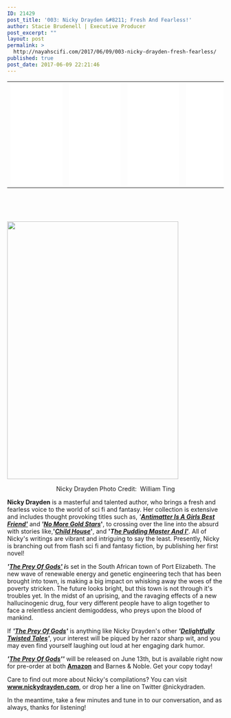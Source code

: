 ```yaml
---
ID: 21429
post_title: '003: Nicky Drayden &#8211; Fresh And Fearless!'
author: Stacie Brudenell | Executive Producer
post_excerpt: ""
layout: post
permalink: >
  http://nayahscifi.com/2017/06/09/003-nicky-drayden-fresh-fearless/
published: true
post_date: 2017-06-09 22:21:46
---
```

<table>
<tbody>
<tr>
<td><iframe style="width: 120px; height: 240px;" src="//ws-na.amazon-adsystem.com/widgets/q?ServiceVersion=20070822&amp;OneJS=1&amp;Operation=GetAdHtml&amp;MarketPlace=US&amp;source=ss&amp;ref=as_ss_li_til&amp;ad_type=product_link&amp;tracking_id=nayah099-20&amp;marketplace=amazon&amp;region=US&amp;placement=B01LY7NUYQ&amp;asins=B01LY7NUYQ&amp;linkId=f4fe5ffc3d28d5f65b22f014f84dc192&amp;show_border=true&amp;link_opens_in_new_window=true" width="300" height="150" frameborder="0" marginwidth="0" marginheight="0" scrolling="no"></iframe></td>
<td><iframe style="width: 120px; height: 240px;" src="//ws-na.amazon-adsystem.com/widgets/q?ServiceVersion=20070822&amp;OneJS=1&amp;Operation=GetAdHtml&amp;MarketPlace=US&amp;source=ss&amp;ref=as_ss_li_til&amp;ad_type=product_link&amp;tracking_id=nayah099-20&amp;marketplace=amazon&amp;region=US&amp;placement=B071NKB7JM&amp;asins=B071NKB7JM&amp;linkId=68e5917676049e5bd2a5231d1795a71a&amp;show_border=true&amp;link_opens_in_new_window=true" width="300" height="150" frameborder="0" marginwidth="0" marginheight="0" scrolling="no"></iframe></td>
<td><iframe style="width: 120px; height: 240px;" src="//ws-na.amazon-adsystem.com/widgets/q?ServiceVersion=20070822&amp;OneJS=1&amp;Operation=GetAdHtml&amp;MarketPlace=US&amp;source=ss&amp;ref=as_ss_li_til&amp;ad_type=product_link&amp;tracking_id=nayah099-20&amp;marketplace=amazon&amp;region=US&amp;placement=B0053DN5D8&amp;asins=B0053DN5D8&amp;linkId=bff8b0e81513efb77e5eb843340bb82e&amp;show_border=true&amp;link_opens_in_new_window=true" width="300" height="150" frameborder="0" marginwidth="0" marginheight="0" scrolling="no"></iframe></td>
<td><iframe style="width: 120px; height: 240px;" src="//ws-na.amazon-adsystem.com/widgets/q?ServiceVersion=20070822&amp;OneJS=1&amp;Operation=GetAdHtml&amp;MarketPlace=US&amp;source=ss&amp;ref=as_ss_li_til&amp;ad_type=product_link&amp;tracking_id=nayah099-20&amp;marketplace=amazon&amp;region=US&amp;placement=B0053DTERO&amp;asins=B0053DTERO&amp;linkId=567fa54768af73a1221ca9282bc55ee4&amp;show_border=true&amp;link_opens_in_new_window=true" width="300" height="150" frameborder="0" marginwidth="0" marginheight="0" scrolling="no"></iframe></td>
</tr>
</tbody>
</table>
&nbsp;

&nbsp;

<img class="size-full wp-image-21435 aligncenter" src="http://nayahscifi.com/wp-content/uploads/2017/06/nickydrayden-e1496915458353.jpg" alt="" width="398" height="600" />
<p style="text-align: center;">Nicky Drayden
Photo Credit:  William Ting</p>
<p style="text-align: left;"><strong>Nicky Drayden</strong> is a masterful and talented author, who brings a fresh and fearless voice to the world of sci fi and fantasy. Her collection is extensive and includes thought provoking titles such as, <em>'<a href="http://amzn.to/2rfvdAY"><strong>Antimatter Is A Girls Best Friend'</strong></a></em> and<strong> <em>'<a href="http://amzn.to/2r4nTZs">No More Gold Stars</a></em>'</strong>, to crossing over the line into the absurd with stories like,<strong>'<a href="http://amzn.to/2r3LAkY"><em>Child House</em></a>'</strong>, and <strong>'<em>T<a href="http://amzn.to/2raXixY">he Pudding Master And I'</a></em></strong>. All of Nicky's writings are vibrant and intriguing to say the least. Presently, Nicky is branching out from flash sci fi and fantasy fiction, by publishing her first novel!</p>
<p style="text-align: left;"><em><strong>'<a href="https://www.amazon.com/Prey-Gods-Nicky-Drayden/dp/0062493035/ref=sr_1_1?s=books&amp;ie=UTF8&amp;qid=1496911398&amp;sr=1-1&amp;keywords=nicky+drayden">The Prey Of Gods'</a> i</strong></em>s set in the South African town of Port Elizabeth. The new wave of renewable energy and genetic engineering tech that has been brought into town, is making a big impact on whisking away the woes of the poverty stricken. The future looks bright, but this town is not through it's troubles yet. In the midst of an uprising, and the ravaging effects of a new hallucinogenic drug, four very different people have to align together to face a relentless ancient demigoddess, who preys upon the blood of mankind.</p>
<p style="text-align: left;">If <em><strong>'<a href="http://amzn.to/2sd1TQE">The Prey Of Gods</a>'</strong> </em>is anything like Nicky Drayden's other <em><strong>'<a href="http://amzn.to/2t4lOO6">Delightfully Twisted Tales</a>'</strong></em>, your interest will be piqued by her razor sharp wit, and you may even find yourself laughing out loud at her engaging dark humor.</p>
<p style="text-align: left;"><em><strong>'<a href="http://amzn.to/2sd1TQE">The Prey Of Gods</a>''</strong></em> will be released on June 13th, but is available right now for pre-order at both <a href="http://amzn.to/2sMc9fH"><strong>Amazon</strong></a> and Barnes &amp; Noble. Get your copy today!</p>
<p style="text-align: left;">Care to find out more about Nicky's compilations? You can visit <a href="http://www.nickydrayden.com/"><strong>www.nickydrayden.com</strong></a>, or drop her a line on Twitter @nickydraden.</p>
<p style="text-align: left;">In the meantime, take a few minutes and tune in to our conversation, and as always, thanks for listening!</p>